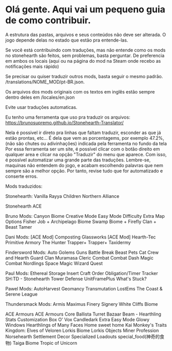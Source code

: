 # Olá gente. Aqui vai um pequeno guia de como contribuir.

A estrutura das pastas, arquivos e seus conteúdos não deve ser alterada. O jogo depende delas no estado que estão pra entende-las. 

Se você está contribuindo com traduções, mas não entende como os mods no stonehearth são feitos, sem problemas, basta perguntar. De preferencia em ambos os locais (aqui ou na página do mod na Steam onde recebo as notificações mais rápido)

Se precisar ou quiser traduzir outros mods, basta seguir o mesmo padrão. /translations/NOME_MOD/pt-BR.json.

Os arquivos dos mods originais com os textos em inglês estão sempre dentro deles em /locales/en.json

Evite usar traduções automaticas.

Eu tenho uma ferramenta que uso pra traduzir os arquivos: https://brunosupremo.github.io/Stonehearth-Translator/

Nela é possivel ir direto pra linhas que faltam traduzir, esconder as que já estão prontas, etc... É dela que vem as porcentagems, por exemplo 47.2%, (não são chutes ou adivinhações) indicada pela ferramenta no fundo da tela
Por essa ferramenta ser um site, é possível clicar com o botão direito em qualquer area e clicar na opção "Traduzir" do menu que aparece. Com isso, é possível automatizar uma grande parte das traduções. Lembre-se, maquinas não entendem do jogo, e acabam escolhendo palavras que nem sempre são a melhor opção. Por tanto, revise tudo que for automatizado e conserte erros.


Mods traduzidos:

Stonehearth:
	Vanilla
	Rayya Children
	Northern Alliance

Stonehearth ACE

Bruno Mods:
	Canyon Biome
	Creative Mode
	Easy Mode Difficulty
	Extra Map Options
	Fisher Job + Archipelago Biome
	Swamp Biome + Firefly Clan + Beast Tamer

Dani Mods:
	[ACE Mod] Composting
	Glassworks
	[ACE Mod] Hearth-Tec
	Primitive Armory
	The Hunter
	Trapper+
	Trapper+ Taxidermy

Findersword Mods:
	Auto Golems Guns
	Battle Break
	Beast Pets
	Cat Crew and Hearth Guard
	Clan Muramasa
	Cleric Combat
	Combat Dash
	Magic Combat
	Nordlings
	Space Magic
	Wizard Quest

Paul Mods:
	Ethereal Storage
	Insert Craft Order
	Obligation/Timer Tracker
	SH:TD - Stonehearth Tower Defense
	UnitFramePlus
	What's Stuck?

Pawel Mods:
	AutoHarvest
	Geomancy Transmutation
	LostEms
	The Coast & Serene League

Thundersmack Mods:
	Armis Maximus
	Finery
	Signery
	White Cliffs Biome

ACE Armours
ACE Armours Core
Ballista Turret
Bazaar
Beam - Hearthling Stats Customization
Box O' Vox
Candledark
Extra Easy Mode
Glowy Windows
Hearthlings of Many Faces
Home sweet home
Kai Monkey's Traits
Kingdom: Elves of Veloren
Lorkis Biome
Lorkis Objects
Miner Profession
Norsehearth
Settlement Decor
Specialized Loadouts
special_food(神奇的食物)
Taiga Biome
Tropic of Unicorn